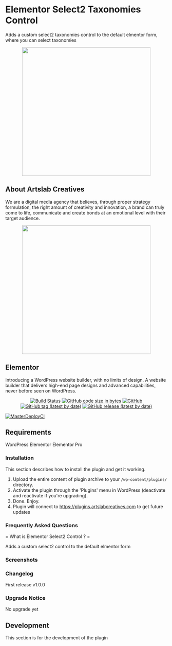 # Elementor Select2 Taxonomies Control

Adds a custom select2 taxonomies control to the default elmentor form, where you can select taxonomies

<p align="center"><a href="https://artslabcreatives.com" target="_blank"><img src="https://artslabcreatives.com/wp-content/uploads/2020/04/Dark-1-e1586270633179.png" width="400"></a></p>

## About Artslab Creatives

We are a digital media agency that believes, through proper strategy formulation, the right amount of creativity and innovation, a brand can truly come to life, communicate and create bonds at an emotional level with their target audience.

<p align="center"><a href="https://elementor.com" target="_blank"><img src="https://plugins.artslabcreatives.com/elementor-select2-taxonomies-control-artslab/updates/elementor.svg" width="400"></a></p>

## Elementor

Introducing a WordPress website builder, with no limits of design. A website builder that delivers high-end page designs and advanced capabilities, never before seen on WordPress.

<p align="center">
<a href="https://www.travis-ci.com/artslabcreatives/demoartslab"><img src="https://www.travis-ci.com/artslabcreatives/demoartslab.svg?token=4xH2xquRqoL8En2ih4LX&branch=master" alt="Build Status"></a>
<a href=""><img alt="GitHub code size in bytes" src="https://badges.artslabcreatives.com:89/github/languages/code-size/artslabcreatives/demoartslab"></a>
<a href=""><img alt="GitHub" src="https://badges.artslabcreatives.com:89/github/license/artslabcreatives/demoartslab"></a>
<a href=""><img alt="GitHub tag (latest by date)" src="https://badges.artslabcreatives.com:89/github/v/tag/artslabcreatives/demoartslab?label=version"></a>
<a href=""><img alt="GitHub release (latest by date)" src="https://badges.artslabcreatives.com:89/github/v/release/artslabcreatives/demoartslab"></a>

[![MasterDeployCI](https://github.com/artslabcreatives/artslab-elementor-select2-taxonomies-control/actions/workflows/master.yml/badge.svg)](https://github.com/artslabcreatives/artslab-elementor-select2-taxonomies-control/actions/workflows/master.yml)

</p>



## Requirements

WordPress
Elementor
Elementor Pro

### Installation

This section describes how to install the plugin and get it working.

1. Upload the entire content of plugin archive to your `/wp-content/plugins/` directory.
2. Activate the plugin through the 'Plugins' menu in WordPress (deactivate and reactivate if you're upgrading).
3. Done. Enjoy.
4. Plugin will connect to https://plugins.artslabcreatives.com to get future updates

### Frequently Asked Questions

= What is Elementor Select2 Control ? =

Adds a custom select2 control to the default elmentor form

###  Screenshots

### Changelog

First release
v1.0.0

###  Upgrade Notice

No upgrade yet

## Development

This section is for the development of the plugin